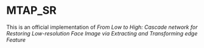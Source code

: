 # MTAP_SR
This is an official implementation of _From Low to High: Cascade network for Restoring Low-resolution Face Image via Extracting and Transforming edge Feature_
